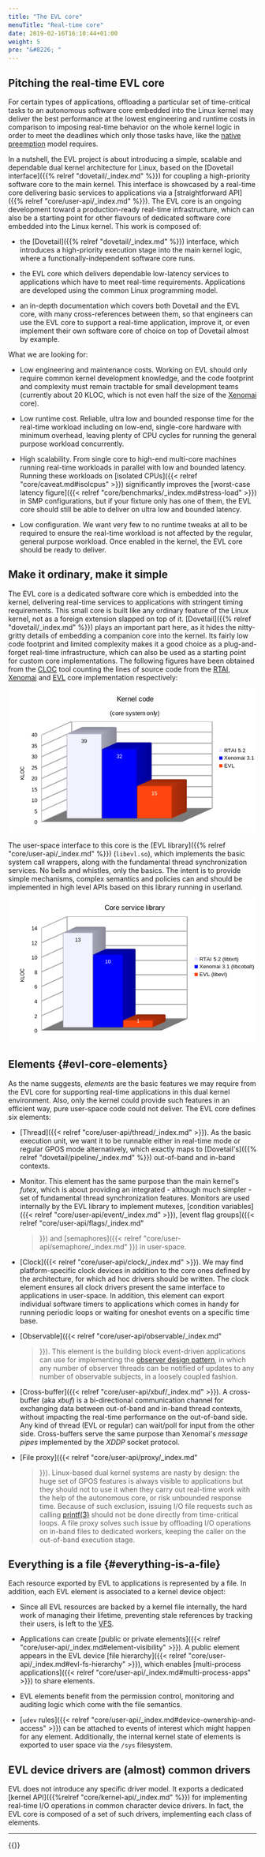 ```yaml
---
title: "The EVL core"
menuTitle: "Real-time core"
date: 2019-02-16T16:10:44+01:00
weight: 5
pre: "&#8226; "
---
```


## Pitching the real-time EVL core

For certain types of applications, offloading a particular set of
time-critical tasks to an autonomous software core embedded into the
Linux kernel may deliver the best performance at the lowest
engineering and runtime costs in comparison to imposing real-time
behavior on the whole kernel logic in order to meet the deadlines
which only those tasks have, like the [native
preemption](https://wiki.linuxfoundation.org/realtime/rtl/blog) model
requires.

In a nutshell, the EVL project is about introducing a simple, scalable
and dependable dual kernel architecture for Linux, based on the
[Dovetail interface]({{% relref "dovetail/_index.md" %}}) for coupling
a high-priority software core to the main kernel. This interface is
showcased by a real-time core delivering basic services to
applications via a [straightforward API]({{% relref
"core/user-api/_index.md" %}}). The EVL core is an ongoing development
toward a production-ready real-time infrastructure, which can also be a
starting point for other flavours of dedicated software core embedded
into the Linux kernel. This work is composed of:

- the [Dovetail]({{% relref "dovetail/_index.md" %}}) interface, which
  introduces a high-priority execution stage into the main kernel
  logic, where a functionally-independent software core runs.

- the EVL core which delivers dependable low-latency services to
  applications which have to meet real-time requirements. Applications
  are developed using the common Linux programming model.

- an in-depth documentation which covers both Dovetail and the EVL
  core, with many cross-references between them, so that engineers can
  use the EVL core to support a real-time application, improve it, or
  even implement their own software core of choice on top of Dovetail
  almost by example.

What we are looking for:

- Low engineering and maintenance costs. Working on EVL should only
  require common kernel development knowledge, and the code footprint
  and complexity must remain tractable for small development teams
  (currently about 20 KLOC, which is not even half the size of the
  [Xenomai](https://xenomai.org/) core).

- Low runtime cost. Reliable, ultra low and bounded response time for
  the real-time workload including on low-end, single-core hardware
  with minimum overhead, leaving plenty of CPU cycles for running the
  general purpose workload concurrently.

- High scalability. From single core to high-end multi-core machines
  running real-time workloads in parallel with low and bounded
  latency. Running these workloads on [isolated CPUs]({{< relref
  "core/caveat.md#isolcpus" >}}) significantly improves the
  [worst-case latency figure]({{< relref
  "core/benchmarks/_index.md#stress-load" >}}) in SMP configurations,
  but if your fixture only has one of them, the EVL core should still
  be able to deliver on ultra low and bounded latency.

- Low configuration. We want very few to no runtime tweaks at all to
  be required to ensure the real-time workload is not affected by the
  regular, general purpose workload. Once enabled in the kernel, the
  EVL core should be ready to deliver.

## Make it ordinary, make it simple

The EVL core is a dedicated software core which is embedded into the
kernel, delivering real-time services to applications with stringent
timing requirements. This small core is built like any ordinary
feature of the Linux kernel, not as a foreign extension slapped on top
of it.  [Dovetail]({{% relref "dovetail/_index.md" %}}) plays an
important part here, as it hides the nitty-gritty details of embedding
a companion core into the kernel. Its fairly low code footprint and
limited complexity makes it a good choice as a plug-and-forget
real-time infrastructure, which can also be used as a starting point
for custom core implementations. The following figures have been
obtained from the [CLOC](https://github.com/AlDanial/cloc) tool
counting the lines of source code from the [RTAI](http://rtai.org),
[Xenomai](https://xenomai.org) and [EVL](https://evlproject.org) core
implementation respectively:

![Alt text](/images/kloc-core.png "EVL kernel code footprint")

The user-space interface to this core is the [EVL library]({{% relref
"core/user-api/_index.md" %}}) (`libevl.so`), which implements the
basic system call wrappers, along with the fundamental thread
synchronization services. No bells and whistles, only the basics. The
intent is to provide simple mechanisms, complex semantics and policies
can and should be implemented in high level APIs based on this library
running in userland.

![Alt text](/images/kloc-user.png "EVL user code footprint")

## Elements {#evl-core-elements}

As the name suggests, _elements_ are the basic features we may require
from the EVL core for supporting real-time applications in this dual
kernel environment. Also, only the kernel could provide such features
in an efficient way, pure user-space code could not deliver. The EVL
core defines six elements:

- [Thread]({{< relref "core/user-api/thread/_index.md" >}}). As the
  basic execution unit, we want it to be runnable either in real-time
  mode or regular GPOS mode alternatively, which exactly maps to
  [Dovetail's]({{% relref "dovetail/pipeline/_index.md" %}}) out-of-band
  and in-band contexts.

- Monitor. This element has the same purpose than the main kernel's
  _futex_, which is about providing an integrated - although much
  simpler - set of fundamental thread synchronization features. Monitors
  are used internally by the EVL library to implement mutexes, [condition
  variables]({{< relref "core/user-api/event/_index.md" >}}), [event
  flag groups]({{< relref "core/user-api/flags/_index.md"
  >}}) and [semaphores]({{< relref "core/user-api/semaphore/_index.md"
  >}}) in user-space.

- [Clock]({{< relref "core/user-api/clock/_index.md" >}}). We may find
  platform-specific clock devices in addition to the core ones defined
  by the architecture, for which ad hoc drivers should be written. The
  clock element ensures all clock drivers present the same interface to
  applications in user-space. In addition, this element can export
  individual software timers to applications which comes in handy for
  running periodic loops or waiting for oneshot events on a specific
  time base.

- [Observable]({{< relref "core/user-api/observable/_index.md"
  >}}). This element is the building block event-driven applications
  can use for implementing the [observer design
  pattern](https://en.wikipedia.org/wiki/Observer_pattern), in which
  any number of observer threads can be notified of updates to any
  number of observable subjects, in a loosely coupled fashion.

- [Cross-buffer]({{< relref "core/user-api/xbuf/_index.md" >}}). A
  cross-buffer (aka _xbuf_) is a bi-directional communication channel
  for exchanging data between out-of-band and in-band thread contexts,
  without impacting the real-time performance on the out-of-band side.
  Any kind of thread (EVL or regular) can wait/poll for input from the
  other side. Cross-buffers serve the same purpose than Xenomai's
  _message pipes_ implemented by the _XDDP_ socket protocol.

- [File proxy]({{< relref "core/user-api/proxy/_index.md"
  >}}). Linux-based dual kernel systems are nasty by design: the huge
  set of GPOS features is always visible to applications but they should
  not to use it when they carry out real-time work with the help of the
  autonomous core, or risk unbounded response time. Because of such
  exclusion, issuing I/O file requests such as calling
  [printf(3)](http://man7.org/linux/man-pages/man3/printf.3.html) should
  not be done directly from time-critical loops. A file proxy solves
  such issue by offloading I/O operations on in-band files to dedicated
  workers, keeping the caller on the out-of-band execution stage.

## Everything is a file {#everything-is-a-file}

Each resource exported by EVL to applications is represented by a
file. In addition, each EVL element is associated to a kernel device
object:

- Since all EVL resources are backed by a kernel file internally, the
  hard work of managing their lifetime, preventing stale references by
  tracking their users, is left to the
  [VFS](https://www.kernel.org/doc/Documentation/filesystems/vfs.txt).

- Applications can create [public or private elements]({{< relref
  "core/user-api/_index.md#element-visibility" >}}). A public element
  appears in the EVL device [file hierarchy]({{< relref
  "core/user-api/_index.md#evl-fs-hierarchy" >}}), which enables
  [multi-process applications]({{< relref
  "core/user-api/_index.md#multi-process-apps" >}}) to share elements.

- EVL elements benefit from the permission control, monitoring and
  auditing logic which come with the file semantics.

- [`udev` rules]({{< relref
  "core/user-api/_index.md#device-ownership-and-access" >}}) can be attached to
  events of interest which might happen for any element. Additionally,
  the internal kernel state of elements is exported to user space via
  the `/sys` filesystem.

## EVL device drivers are (almost) common drivers

EVL does not introduce any specific driver model. It exports a
dedicated [kernel API]({{%relref "core/kernel-api/_index.md" %}}) for
implementing real-time I/O operations in common character device
drivers. In fact, the EVL core is composed of a set of such drivers,
implementing each class of elements.

---

{{<lastmodified>}}
